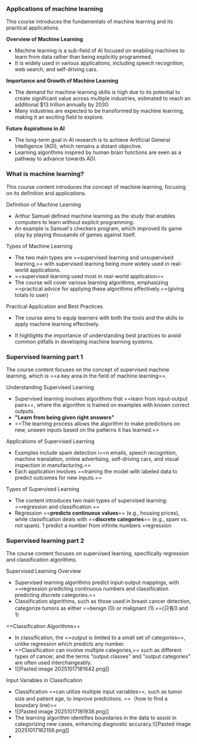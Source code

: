 ### Applications of machine learning

This course introduces the fundamentals of machine learning and its practical applications.

**Overview of Machine Learning**

- Machine learning is a sub-field of AI focused on enabling machines to learn from data rather than being explicitly programmed.
- It is widely used in various applications, including speech recognition, web search, and self-driving cars.

**Importance and Growth of Machine Learning**

- The demand for machine learning skills is high due to its potential to create significant value across multiple industries, estimated to reach an additional $13 trillion annually by 2030.
- Many industries are expected to be transformed by machine learning, making it an exciting field to explore.

**Future Aspirations in AI**

- The long-term goal in AI research is to achieve Artificial General Intelligence (AGI), which remains a distant objective.
- Learning algorithms inspired by human brain functions are seen as a pathway to advance towards AGI.

### What is machine learning?

This course content introduces the concept of machine learning, focusing on its definition and applications.

Definition of Machine Learning

- Arthur Samuel defined machine learning as the study that enables computers to learn without explicit programming.
- An example is Samuel's checkers program, which improved its game play by playing thousands of games against itself.

Types of Machine Learning

- The two main types are ==supervised learning and unsupervised learning,== with supervised learning being more widely used in real-world applications.
- ==supervised learning used most in real-world application==
- The course will cover various learning algorithms, emphasizing ==practical advice for applying these algorithms effectively.==(giving totals to user)

Practical Application and Best Practices

- The course aims to equip learners with both the tools and the skills to apply machine learning effectively.

- It highlights the importance of understanding best practices to avoid common pitfalls in developing machine learning systems.



### Supervised learning part 1

The course content focuses on the concept of supervised machine learning, which is ==a key area in the field of machine learning==.


Understanding Supervised Learning

- Supervised learning involves algorithms that ==learn from input-output pairs==, where the algorithm is trained on examples with known correct outputs.
- **"Learn from being given right answers"**
- ==The learning process allows the algorithm to make predictions on new, unseen inputs based on the patterns it has learned.==

Applications of Supervised Learning

- Examples include spam detection i==n emails, speech recognition, machine translation, online advertising, self-driving cars, and visual inspection in manufacturing.==
- Each application involves ==training the model with labeled data to predict outcomes for new inputs.==

Types of Supervised Learning

- The content introduces two main types of supervised learning: ==regression and classification.==
- Regression ==**predicts continuous values**== (e.g., housing prices), while classification deals with ==**discrete categories**== (e.g., spam vs. not spam).
	1 predict a number from infinite numbers =regression


### Supervised learning part 2

The course content focuses on supervised learning, specifically regression and classification algorithms.

Supervised Learning Overview

- Supervised learning algorithms predict input-output mappings, with ==regression predicting continuous numbers and classification predicting discrete categories.==
- Classification algorithms, such as those used in breast cancer detection, categorize tumors as either ==benign (0) or malignant (1).==(只有0 and 1)

==Classification Algorithms==

- In classification, the ==output is limited to a small set of categories==, unlike regression which predicts any number.
- ==Classification can involve multiple categories,== such as different types of cancer, and the terms "output classes" and "output categories" are often used interchangeably. 
- ![[Pasted image 20251017181642.png]]

Input Variables in Classification

- Classification ==can utilize multiple input variables==, such as tumor size and patient age, to improve predictions. ==（how to find a boundary line)==
- ![[Pasted image 20251017181938.png]]
- The learning algorithm identifies boundaries in the data to assist in categorizing new cases, enhancing diagnostic accuracy.![[Pasted image 20251017182156.png]]
- 